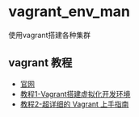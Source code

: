 # vagrant_env_man
使用vagrant搭建各种集群

## vagrant 教程 

* [官网](https://www.vagrantup.com/)
* [教程1-Vagrant搭建虚拟化开发环境](https://zhuanlan.zhihu.com/p/27793159)
* [教程2-超详细的 Vagrant 上手指南](https://zhuanlan.zhihu.com/p/259833884)

